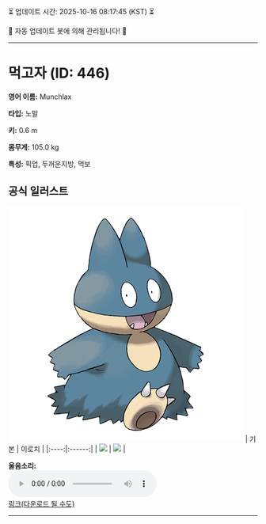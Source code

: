 
⏳ 업데이트 시간: 2025-10-16 08:17:45 (KST) ⏳

🤖 자동 업데이트 봇에 의해 관리됩니다! 🤖

---

# 먹고자 (ID: 446)
**영어 이름:** Munchlax

**타입:** 노말

**키:** 0.6 m

**몸무게:** 105.0 kg

**특성:** 픽업, 두꺼운지방, 먹보

## 공식 일러스트
![](https://raw.githubusercontent.com/PokeAPI/sprites/master/sprites/pokemon/other/official-artwork/446.png)
| 기본 | 이로치 |
|:----:|:------:|
| <img src="http://play.pokemonshowdown.com/sprites/ani/munchlax.gif" width="200"> | <img src="http://play.pokemonshowdown.com/sprites/ani-shiny/munchlax.gif" width="200"> |

**울음소리:**<br><audio controls src="https://raw.githubusercontent.com/PokeAPI/cries/main/cries/pokemon/latest/446.ogg"></audio><br> [링크(다운로드 될 수도)](https://raw.githubusercontent.com/PokeAPI/cries/main/cries/pokemon/latest/446.ogg)


---
